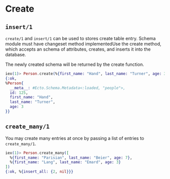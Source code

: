 # Create

## `insert/1`

`create/1` and `insert/1` can be used to stores create table entry. 
Schema module must have changeset method implementedUse the create method, which accepts an schema of attributes, creates, and inserts it into the database.

The newly created schema will be returned by the create function.

```elixir
iex(1)> Person.create(%{first_name: "Hand", last_name: "Turner", age: 3})
{:ok,
%Person{
  __meta__: #Ecto.Schema.Metadata<:loaded, "people">,
  id: 125,
  first_name: "Hand",
  last_name: "Turner",
  age: 3
}}
```

## `create_many/1`

You may create many entries at once by passing a list of entries to  `create_many/1`.

```elixir
iex(1)> Person.create_many([
  %{first_name: "Parisian", last_name: "Beier", age: 7},
  %{first_name: "Lang", last_name: "Emard", age: 3}
])
{:ok, %{insert_all: {2, nil}}}
```

